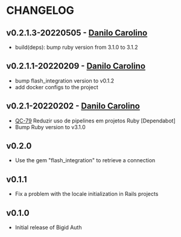 # CHANGELOG

## v0.2.1.3-20220505 - [Danilo Carolino](@danilogco)

* build(deps): bump ruby version from 3.1.0 to 3.1.2

## v0.2.1.1-20220209 - [Danilo Carolino](@danilogco)

* bump flash_integration version to v0.1.2
* add docker configs to the project

## v0.2.1-20220202 - [Danilo Carolino](@danilogco)

* [QC-79](https://qflash.atlassian.net/jira/software/projects/QC/boards/31?selectedIssue=QC-79)
Reduzir uso de pipelines em projetos Ruby [Dependabot]
* Bump Ruby version to v3.1.0

## v0.2.0

* Use the gem "flash_integration" to retrieve a connection

## v0.1.1

* Fix a problem with the locale initialization in Rails projects

## v0.1.0

* Initial release of Bigid Auth
